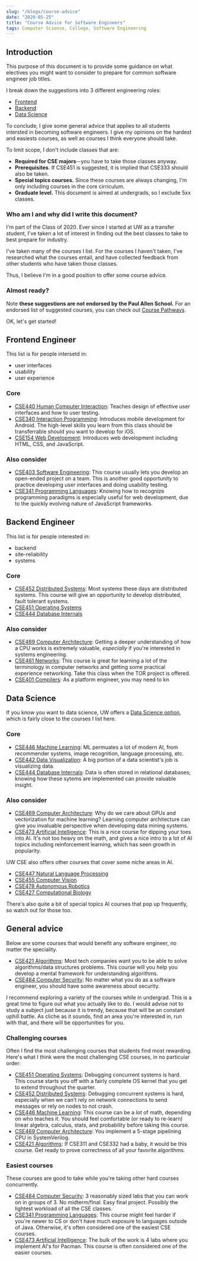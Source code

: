 ```yaml
---
slug: "/blogs/course-advice"
date: "2020-05-25"
title: "Course Advice for Software Engineers"
tags: Computer Science, College, Software Engineering
---
```


## Introduction

This purpose of this document is to provide some guidance on what electives you might want to consider to prepare for common software engineer job titles.

I break down the suggestions into 3 different engineering roles:

- [Frontend](#frontend-engineer)
- [Backend](#backend-engineer)
- [Data Science](#data-science-engineer)

To conclude, I give some general advice that applies to all students intersted in becoming software engineers. I give my opinions on the hardest and easiests courses, as well as courses I think everyone should take.

To limit scope, I don't include classes that are:

- **Required for CSE majors**--you have to take those classes anyway.
- **Prerequisites**. If CSE451 is suggested, it is implied that CSE333 should also be taken.
- **Special topics courses.** Since these courses are always changing, I'm only including courses in the core cirriculum.
- **Graduate level.** This document is aimed at undergrads, so I exclude 5xx classes.

### Who am I and why did I write this document?

I'm part of the Class of 2020. Ever since I started at UW as a transfer student, I've taken a lot of interest in finding out the best classes to take to best prepare for industry.

I've taken many of the courses I list. For the courses I haven't taken, I've researched what the courses entail, and have collected feedback from other students who have taken those classes.

Thus, I believe I'm in a good position to offer some course advice.

### Almost ready?

Note **these suggestions are not endorsed by the Paul Allen School.** For an endorsed list of suggested courses, you can check out [Course Pathways](https://www.cs.washington.edu/academics/ugrad/courses/course-pathways).

OK, let's get started!

## Frontend Engineer

This list is for people intersetd in:

- user interfaces
- usability
- user experience

### Core

- [CSE440 Human Computer Interaction](https://courses.cs.washington.edu/courses/cse440/): Teaches design of effective user interfaces and how to user testing.
- [CSE340 Interaction Programming](https://courses.cs.washington.edu/courses/cse340/): Introduces mobile development for Android. The high-level skills you learn from this class should be transferrable should you want to develop for iOS.
- [CSE154 Web Development](https://courses.cs.washington.edu/courses/cse154/): Introduces web development including HTML, CSS, and JavaScript.

### Also consider

- [CSE403 Software Engineering](https://courses.cs.washington.edu/courses/cse403/): This course usually lets you develop an open-ended project on a team. This is another good opportunity to practice developing user interfaces and doing usability testing.
- [CSE341 Programming Languages](https://courses.cs.washington.edu/courses/cse403/): Knowing how to recognize programming paradigms is especially useful for web development, due to the quickly evolving nature of JavaScript frameworks.

## Backend Engineer

This list is for people interested in:

- backend
- site-reliability
- systems

### Core

- [CSE452 Distributed Systems](https://courses.cs.washington.edu/courses/cse452/): Most systems these days are distributed systems. This course will give an opportunity to develop distributed, fault tolerant systems.
- [CSE451 Operating Systems](https://courses.cs.washington.edu/courses/cse451/)
- [CSE444 Database Internals](https://courses.cs.washington.edu/courses/cse444/)

### Also consider

- [CSE469 Computer Architecture](https://courses.cs.washington.edu/courses/cse469/): Getting a deeper understanding of how a CPU works is extremely valuable, _especially_ if you're interested in systems engineering.
- [CSE461 Networks](https://courses.cs.washington.edu/courses/cse461/): This course is great for learning a lot of the terminology in computer networks and getting some practical experience networking. Take this class when the TOR project is offered.
- [CSE401 Compilers](https://courses.cs.washington.edu/courses/cse401/): As a platform engineer, you may need to kn

## Data Science

If you know you want to data science, UW offers a [Data Science option](https://www.cs.washington.edu/academics/ugrad/courses/data-science), which is fairly close to the courses I list here.

### Core

- [CSE446 Machine Learning](https://courses.cs.washington.edu/courses/cse446/): ML permuates a lot of modern AI, from recommender systems, image recognition, language processing, etc.
- [CSE442 Data Visualization](https://courses.cs.washington.edu/courses/cse442/): A big portion of a data scientist's job is visualizing data.
- [CSE444 Database Internals](https://courses.cs.washington.edu/courses/cse444/): Data is often stored in relational databases; knowing how these sytems are implemented can provide valuable insight.

### Also consider

- [CSE469 Computer Architecture](https://courses.cs.washington.edu/courses/cse469/): Why do we care about GPUs and vectorization for machine learning? Learning computer architecture can give you invaluable perspective when developing data mining systems.
- [CSE473 Artificial Intelligence](https://courses.cs.washington.edu/courses/cse473/): This is a nice course for dipping your toes into AI. It's not too heavy on the math, and gives a nice intro to a lot of AI topics including reinforcement learning, which has seen growth in popularity.

UW CSE also offers other courses that cover some niche areas in AI.

- [CSE447 Natural Language Processing](https://courses.cs.washington.edu/courses/cse447/)
- [CSE455 Computer Vision](https://courses.cs.washington.edu/courses/cse455/)
- [CSE478 Autonomous Robotics](https://courses.cs.washington.edu/courses/cse478/)
- [CSE427 Computational Biology](https://courses.cs.washington.edu/courses/cse427/)

There's also quite a bit of special topics AI courses that pop up frequently, so watch out for those too.

## General advice

Below are some courses that would benefit any software engineer, no matter the speciality.

- [CSE421 Algorithms](https://courses.cs.washington.edu/courses/cse421/): Most tech companies want you to be able to solve algorithms/data structures problems. This course will you help you develop a mental framework for understanding algorithms.
- [CSE484 Computer Security](https://courses.cs.washington.edu/courses/cse484/): No matter what you do as a software engineer, you should have some awareness about security.

I recommend exploring a variety of the courses while in undergrad. This is a great time to figure out what you actually like to do. I would advise not to study a subject just because it is trendy, because that will be an constant uphill battle. As cliche as it sounds, find an area you're interested in, run with that, and there will be opportunities for you.

### Challenging courses

Often I find the most challenging courses that students find most rewarding. Here's what I think were the most challenging CSE courses, in no particular order:

- [CSE451 Operating Systems](https://courses.cs.washington.edu/courses/cse451/): Debugging concurrent systems is hard. This course starts you off with a fairly complete OS kernel that you get to extend throughout the quarter.
- [CSE452 Distributed Systems](https://courses.cs.washington.edu/courses/cse452/): Debugging concurrent systems is hard, especially when we can't rely on network connections to send messages or rely on nodes to not crash.
- [CSE446 Machine Learning](https://courses.cs.washington.edu/courses/cse446/): This course can be a _lot_ of math, depending on who teaches it. You should feel comfortable (or ready to re-learn) linear algebra, calculus, stats, and probability before taking this course.
- [CSE469 Computer Architecture](https://courses.cs.washington.edu/courses/cse469/): You implement a 5-stage pipelining CPU in SystemVerilog.
- [CSE421 Algorithms](https://courses.cs.washington.edu/courses/cse421/): If CSE311 and CSE332 had a baby, it would be this course. Get ready to prove correctness of all your favorite algorithms.

### Easiest courses

These courses are good to take while you're taking other hard courses concurrently.

- [CSE484 Computer Security](https://courses.cs.washington.edu/courses/cse451/): 3 reasonably sized labs that you can work on in groups of 3. No midterm/final. Easy final project. Possibly the lightest workload of all the CSE classes.
- [CSE341 Programming Languages](https://courses.cs.washington.edu/courses/cse451/): This course might feel harder if you're newer to CS or don't have much exposure to languages outside of Java. Otherwise, it's often considered one of the easiest CSE courses.
- [CSE473 Artificial Intelligence](https://courses.cs.washington.edu/courses/cse473/): The bulk of the work is 4 labs where you implement AI's for Pacman. This course is often considered one of the easier courses.

